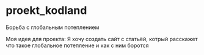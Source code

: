 # proekt_kodland
Борьба с глобальным потеплением 

Моя идея для проекта:
Я хочу создать сайт с статьёй, котрый расскажет что такое глобальное потепление и как с ним боротся

